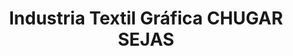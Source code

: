 ---
title: "Industria Textil Gráfica CHUGAR SEJAS"
url: /santa-cruz-de-la-sierra/industria-textil-grafica-chugar-sejas/
shop: general
---